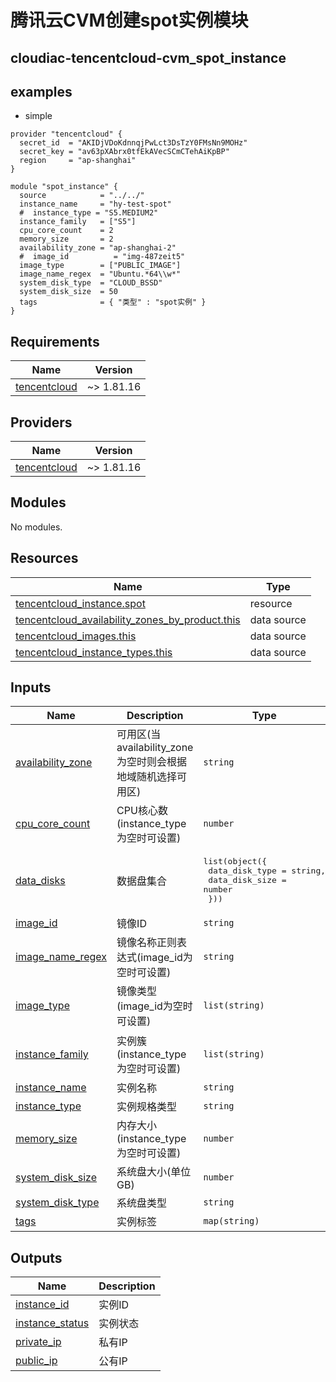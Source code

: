 # 腾讯云CVM创建spot实例模块

## cloudiac-tencentcloud-cvm_spot_instance

## examples
- simple
```hcl
provider "tencentcloud" {
  secret_id  = "AKIDjVDoKdnnqjPwLct3DsTzY0FMsNn9MOHz"
  secret_key = "av63pXAbrx0tfEkAVecSCmCTehAiKpBP"
  region     = "ap-shanghai"
}

module "spot_instance" {
  source            = "../../"
  instance_name     = "hy-test-spot"
  #  instance_type = "S5.MEDIUM2"
  instance_family   = ["S5"]
  cpu_core_count    = 2
  memory_size       = 2
  availability_zone = "ap-shanghai-2"
  #  image_id          = "img-487zeit5"
  image_type        = ["PUBLIC_IMAGE"]
  image_name_regex  = "Ubuntu.*64\\w*"
  system_disk_type  = "CLOUD_BSSD"
  system_disk_size  = 50
  tags              = { "类型" : "spot实例" }
}
```

## Requirements

| Name | Version |
|------|---------|
| <a name="requirement_tencentcloud"></a> [tencentcloud](#requirement\_tencentcloud) | ~> 1.81.16 |

## Providers

| Name | Version |
|------|---------|
| <a name="provider_tencentcloud"></a> [tencentcloud](#provider\_tencentcloud) | ~> 1.81.16 |

## Modules

No modules.

## Resources

| Name | Type |
|------|------|
| [tencentcloud_instance.spot](https://registry.terraform.io/providers/tencentcloudstack/tencentcloud/latest/docs/resources/instance) | resource |
| [tencentcloud_availability_zones_by_product.this](https://registry.terraform.io/providers/tencentcloudstack/tencentcloud/latest/docs/data-sources/availability_zones_by_product) | data source |
| [tencentcloud_images.this](https://registry.terraform.io/providers/tencentcloudstack/tencentcloud/latest/docs/data-sources/images) | data source |
| [tencentcloud_instance_types.this](https://registry.terraform.io/providers/tencentcloudstack/tencentcloud/latest/docs/data-sources/instance_types) | data source |

## Inputs

| Name | Description | Type | Default | Required |
|------|-------------|------|---------|:--------:|
| <a name="input_availability_zone"></a> [availability\_zone](#input\_availability\_zone) | 可用区(当availability\_zone为空时则会根据地域随机选择可用区) | `string` | `null` | no |
| <a name="input_cpu_core_count"></a> [cpu\_core\_count](#input\_cpu\_core\_count) | CPU核心数(instance\_type为空时可设置) | `number` | `2` | no |
| <a name="input_data_disks"></a> [data\_disks](#input\_data\_disks) | 数据盘集合 | <pre>list(object({<br>    data_disk_type = string,<br>    data_disk_size = number<br>  }))</pre> | `[]` | no |
| <a name="input_image_id"></a> [image\_id](#input\_image\_id) | 镜像ID | `string` | `null` | no |
| <a name="input_image_name_regex"></a> [image\_name\_regex](#input\_image\_name\_regex) | 镜像名称正则表达式(image\_id为空时可设置) | `string` | `"TencentOS"` | no |
| <a name="input_image_type"></a> [image\_type](#input\_image\_type) | 镜像类型(image\_id为空时可设置) | `list(string)` | <pre>[<br>  "PUBLIC_IMAGE"<br>]</pre> | no |
| <a name="input_instance_family"></a> [instance\_family](#input\_instance\_family) | 实例簇(instance\_type为空时可设置) | `list(string)` | <pre>[<br>  "S5"<br>]</pre> | no |
| <a name="input_instance_name"></a> [instance\_name](#input\_instance\_name) | 实例名称 | `string` | n/a | yes |
| <a name="input_instance_type"></a> [instance\_type](#input\_instance\_type) | 实例规格类型 | `string` | `null` | no |
| <a name="input_memory_size"></a> [memory\_size](#input\_memory\_size) | 内存大小(instance\_type为空时可设置) | `number` | `2` | no |
| <a name="input_system_disk_size"></a> [system\_disk\_size](#input\_system\_disk\_size) | 系统盘大小(单位GB) | `number` | `50` | no |
| <a name="input_system_disk_type"></a> [system\_disk\_type](#input\_system\_disk\_type) | 系统盘类型 | `string` | `"CLOUD_BSSD"` | no |
| <a name="input_tags"></a> [tags](#input\_tags) | 实例标签 | `map(string)` | `{}` | no |

## Outputs

| Name | Description |
|------|-------------|
| <a name="output_instance_id"></a> [instance\_id](#output\_instance\_id) | 实例ID |
| <a name="output_instance_status"></a> [instance\_status](#output\_instance\_status) | 实例状态 |
| <a name="output_private_ip"></a> [private\_ip](#output\_private\_ip) | 私有IP |
| <a name="output_public_ip"></a> [public\_ip](#output\_public\_ip) | 公有IP |
